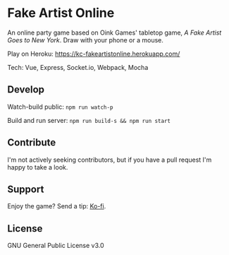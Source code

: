 # Fake Artist Online

An online party game based on Oink Games' tabletop game, _A Fake Artist Goes to New York_. Draw with your phone or a mouse.

Play on Heroku: https://kc-fakeartistonline.herokuapp.com/

Tech: Vue, Express, Socket.io, Webpack, Mocha

## Develop

Watch-build public: `npm run watch-p`

Build and run server: `npm run build-s && npm run start`

## Contribute

I'm not actively seeking contributors, but if you have a pull request I'm happy to take a look.

## Support

Enjoy the game? Send a tip: [Ko-fi](https://ko-fi.com/krackocloud).

## License

GNU General Public License v3.0
